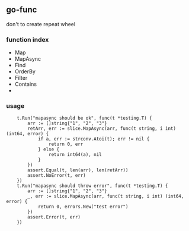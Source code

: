 go-func
---

don't to create repeat wheel

### function index

- Map
- MapAsync
- Find
- OrderBy
- Filter
- Contains
-

### usage

```
    t.Run("mapasync should be ok", func(t *testing.T) {
		arr := []string{"1", "2", "3"}
		retArr, err := slice.MapAsync(arr, func(t string, i int) (int64, error) {
			if a, err := strconv.Atoi(t); err != nil {
				return 0, err
			} else {
				return int64(a), nil
			}
		})
		assert.Equal(t, len(arr), len(retArr))
		assert.NoError(t, err)
	})
	t.Run("mapasync should throw error", func(t *testing.T) {
		arr := []string{"1", "2", "3"}
		_, err := slice.MapAsync(arr, func(t string, i int) (int64, error) {
			return 0, errors.New("test error")
		})
		assert.Error(t, err)
	})
```
